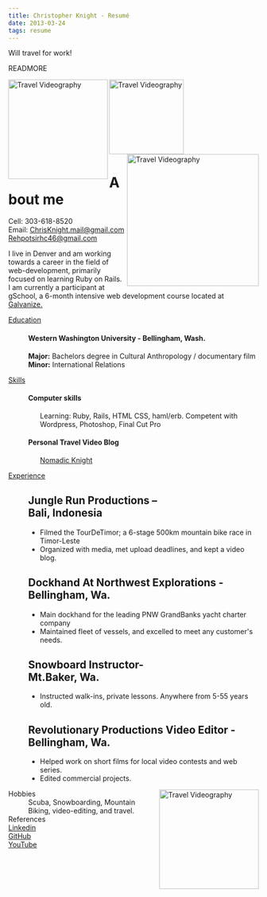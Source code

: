 ```yaml
---
title: Christopher Knight - Resumé
date: 2013-03-24 
tags: resume
---
```


Will travel for work!


READMORE 


<html xmlns="http://www.w3.org/1999/xhtml" xml:lang="en" lang="en">
  <body>
      <div id="page-wrap">
          <img src="/images/my_images/timor.jpg" title="Travel Videography" height="200", width="200", align="left"/
      <div id="page-wrap">
          <img src="/images/my_images/skydive.jpg" title="Travel Videography" height="150", width="150", align="middle"/
      <div id="page-wrap">
          <img src="/images/my_images/snow.jpg" title="Travel Videography" height="265", width="265", align="right"/
      <div id="page-wrap">
              <h1 class="fn">About me</h1>
                <p>
                Cell: <span class="tel">303-618-8520</span><br />
                Email: <a class="work" href="mailto:ChrisKnight.mail@gmail.com">ChrisKnight.mail@gmail.com</a></br>
                <a class="personal" href="mailto:rehpotsirhc46@gmail.com">Rehpotsirhc46@gmail.com</a>
            </p>
          </div>
          <div id="objective">
              <p>
                 I live in Denver and am working towards a career in the field of</br> web-development, primarily focused on learning Ruby on Rails. I am currently a participant at gSchool, a 6-month intensive web development course located at <a targe="blank"  href="http://galvanize.it/"> Galvanize.</a>
              </p>
          </div>
          <div class="clear"></div>
          <dl>
              <dd class="clear"></dd>
              <dt> <u>Education </u></dt>
              <dd>
                  <h4>Western Washington University - Bellingham, Wash.</h4>
                  <p><strong>Major:</strong> Bachelors degree in Cultural Anthropology / documentary film <br />
                     <strong>Minor:</strong> International Relations </p>
              </dd>
              <dd class="clear"></dd>              
              <dt><u>Skills </u></dt>
              <dd>  
                 <h4>Computer skills</h4>
                  <ul><t><p>Learning: Ruby, Rails, HTML CSS, haml/erb.
                  Competent with Wordpress, Photoshop, Final Cut Pro</p></ul
                  <p><h4>Personal Travel Video Blog</h4></p>
                  <ul><a target="_blank" href="http://www.NomadicKnight.com">Nomadic Knight</a></ul>
              </dd>
              <dd class="clear"></dd>              
              <dt><u>Experience</u></dt>
              <dd>
                  <h2>Jungle Run Productions – </br>Bali, Indonesia </h2>
                  <ul>
                      <li>Filmed the TourDeTimor; a 6-stage 500km mountain bike race in Timor-Leste </li>
                      <li>Organized with media, met upload deadlines, and kept a video blog.</li>
                  </ul>
                  <h2>Dockhand At Northwest Explorations - Bellingham, Wa.</h2>
                  <ul>
                      <li>Main dockhand for the leading PNW GrandBanks yacht charter company</li>
                      <li>Maintained fleet of vessels, and excelled to meet any customer's needs. </li>
                  </ul> 
                  <h2>Snowboard Instructor- </br> Mt.Baker, Wa.</h2>
                  <ul>
                      <li>Instructed walk-ins, private lessons. Anywhere from 5-55 years old.</li>
                  </ul> 
                  <h2>Revolutionary Productions Video Editor -</br>  Bellingham, Wa.</h2>
                  <ul>
                      <li>Helped work on short films for local video contests and web series.</li>
                      <li>Edited commercial projects.</li>
                  </ul> 
              </dd>              
              <dd class="clear"></dd>  
          <img src="/images/my_images/bamboo.jpg" title="Travel Videography" height="200", width="200", align="right"/
          <div id="contact-info" class="vcard">            
              <dt>Hobbies</dt>
              <dd>Scuba, Snowboarding, Mountain Biking, video-editing, and travel.</dd>              
              <dd class="clear"></dd>              
              <dt>References</dt>
               <a target="_blank" class="linkedin" href="http://www.linkedin.com/profile/view?id=73950402&goback=%2Enppvan_%2Fjvanlee&trk=tab_pro">Linkedin</a>
              <dd class="clear"></dd>
               <a target="_blank" class="GitHub" href="https://github.com/SerKnight">GitHub</a>
              <dd class="clear"></dd>
              <a target="_blank" class="linkedin" href="http://www.youtube.com/user/EditApartMentality?feature=mhee">YouTube</a>
          </dl>          
          <div class="clear"></div>      
      </div>
  </body>
</html>